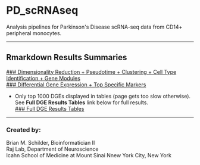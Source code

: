 # PD_scRNAseq 
Analysis pipelines for Parkinson's Disease scRNA-seq data from CD14+ peripheral monocytes.  

---  

## Rmarkdown Results Summaries
[### Dimensionality Reduction + Pseudotime + Clustering + Cell Type Identification + Gene Modules](https://rajlabmssm.github.io/PD_scRNAseq/Results/Current/scRNAseq_Monocle3.html)  
[### Differential Gene Expression + Top Specific Markers](https://rajlabmssm.github.io/PD_scRNAseq/Results/Current/scRNAseq_Monocle3_DGE.html)  
- Only top 1000 DGEs displayed in tables (page gets too slow otherwise). See **Full DGE Results Tables** link below for full results.  
[### Full DGE Results Tables](https://github.com/RajLabMSSM/PD_scRNAseq/tree/master/Results)  
 
 

---
### Created by:  
Brian M. Schilder, Bioinformatician II  
Raj Lab, Department of Neuroscience  
Icahn School of Medicine at Mount Sinai 
Nnew York City, New York
